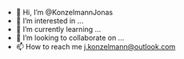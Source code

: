 - 👋 Hi, I’m @KonzelmannJonas
- 👀 I’m interested in ...
- 🌱 I’m currently learning ...
- 💞️ I’m looking to collaborate on ...
- 📫 How to reach me j.konzelmann@outlook.com

<!---
KonzelmannJonas/KonzelmannJonas is a ✨ special ✨ repository because its `README.md` (this file) appears on your GitHub profile.
You can click the Preview link to take a look at your changes.
--->
